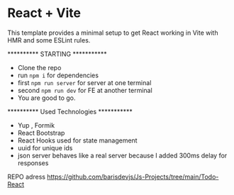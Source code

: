 # React + Vite

This template provides a minimal setup to get React working in Vite with HMR and some ESLint rules.


********** STARTING ***********
- Clone the repo 
- run `npm i` for dependencies
- first `npm run server` for server at one terminal
- second `npm run dev` for FE at another terminal
- You are good to go.

********** Used Technologies ***********
- Yup , Formik
- React Bootstrap
- React Hooks used for state management
- uuid for unique ids
- json server behaves like a real server because I added 300ms delay for responses

REPO adress 
https://github.com/barisdevjs/Js-Projects/tree/main/Todo-React
